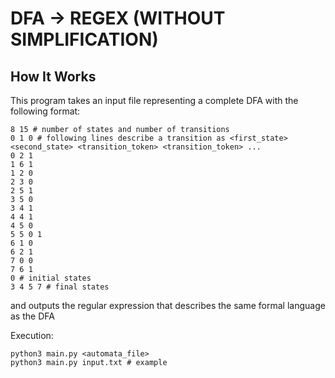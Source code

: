 # DFA -> REGEX (WITHOUT SIMPLIFICATION) 

## How It Works

This program takes an input file representing a complete DFA with the following format: 
```
8 15 # number of states and number of transitions
0 1 0 # following lines describe a transition as <first_state> <second_state> <transition_token> <transition_token> ...
0 2 1
1 6 1
1 2 0
2 3 0
2 5 1
3 5 0
3 4 1
4 4 1
4 5 0
5 5 0 1
6 1 0
6 2 1
7 0 0
7 6 1
0 # initial states
3 4 5 7 # final states
```
and outputs the regular expression that describes the same formal language as the DFA  

Execution:
```
python3 main.py <automata_file>
python3 main.py input.txt # example
```



